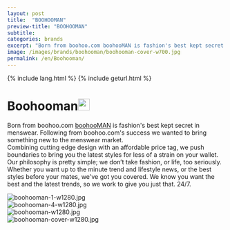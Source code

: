 ```yaml
---
layout: post
title:  "BOOHOOMAN"
preview-title: "BOOHOOMAN"
subtitle:
categories: brands
excerpt: "Born from boohoo.com boohooMAN is fashion's best kept secret in menswear. Following from boohoo.com's success we wanted to bring something new to the menswear market" 
image: /images/brands/boohooman/boohooman-cover-w700.jpg
permalink: /en/Boohooman/
---
```

{% include lang.html %}
{% include geturl.html %}
<div class="dark-grey-bg">
    <div class="container">
        <div class="row">
            <div class="col section ft-white ft-300">
                <h1 class="white-color">Boohooman<img class="space" src="{{ '/assets/images/aquarius.png' | prepend: SourceUrl }}" width="27"></h1>
                <p>Born from boohoo.com <a class="red ft-400" href="https://instagram.com/boohoomanofficial?utm_source=ig_profile_share&igshid=1vtpmo51igljl/" target="_blank">boohooMAN</a> is fashion's best kept secret in menswear. Following from boohoo.com's success we wanted to bring something new to the menswear market.<br>
                Combining cutting edge design with an affordable price tag, we push boundaries to bring you the latest styles for less of a strain on your wallet.<br>
                Our philosophy is pretty simple; we don’t take fashion, or life, too seriously. Whether you want up to the minute trend and lifestyle news, or the best styles before your mates, we've got you covered. We know you want the best and the latest trends, so we work to give you just that. 24/7.<br></p>  
            </div>
        </div>
    </div>
    <div class="post-gallery">
        <div class="container">
            <div class="row">
                <div class="col">
                    <img src="{{ '/images/brands/boohooman/boohooman-1-w1280.jpg' | prepend: SourceUrl }}" alt="boohooman-1-w1280.jpg">
                </div>
            </div>
            <div class="row">
                <div class="col-md-6">
                    <img src="{{ '/images/brands/boohooman/boohooman-4-w1280.jpg' | prepend: SourceUrl }}" alt="boohooman-4-w1280.jpg">
                </div>
                <div class="col-md-6">
                    <img src="{{ '/images/brands/boohooman/boohooman-w1280.jpg' | prepend: SourceUrl }}" alt="boohooman-w1280.jpg">
                </div>
            </div>
            <div class="row">
                <div class="col">
                    <img src="{{ '/images/brands/boohooman/boohooman-cover-w1280.jpg' | prepend: SourceUrl }}" alt="boohooman-cover-w1280.jpg">
                </div>
            </div>
        </div>
    </div>
</div>